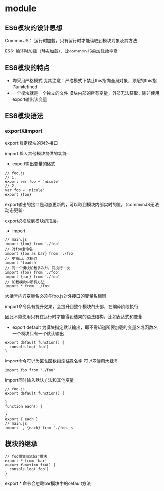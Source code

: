 # module
## ES6模块的设计思想
CommonJS： 运行时加载，只有运行时才能读取到模块对象及其方法

ES6: 编译时加载（静态加载），比commonJS的加载效率高

## ES6模块的特点
- 均采用严格模式
尤其注意：严格模式下禁止this指向全局对象，顶层的this指向undefined
- 一个模块就是一个独立的文件
模块内部的所有变量，外部无法获取，除非使用export输出该变量

## ES6模块语法
### export和import
export:规定模块的对外接口

import:输入其他模块提供的功能
- export输出变量的格式
```
// foo.js
// 1.
export var foo = 'nicole'
// 2.
var foo = 'nicole'
export {foo}
```
export输出的接口是动态更新的，可以取到模块内部实时的值。（commonJS无法动态更新）

export必须放到模块的顶层。

- import
```
// main.js
import {foo} from './foo'
// 对foo重命名
import {foo as bar} from './foo' 
// 不输出，仅执行
import 'loadsh'
// 同一个模块加载多次时，只执行一次
import {foo} from './foo'
import {bar} from './foo'
// 加载模块中所有方法
import * from './foo'
```
大括号内的变量名必须与foo.js对外接口的变量名相同

import命令具有提升效果，会提升到整个模块的头部，在编译阶段执行

因此不能使用只有在运行时才能得到结果的语法结构，比如表达式和变量

- export default
为模块指定默认输出，即不需知道所要加载的变量名或函数名
一个模块只有一个默认输出
```
export default function() {
  console.log('foo')
}
```

import命令可以为匿名函数指定任意名字
可以不使用大括号
```
import foo from './foo'
```

import同时输入默认方法和其他变量
```
// foo.js
export default function() {

}
function each() {

}
export { each }
// main.js
import _, {each} from './foo.js'
```

## 模块的继承
```
// foo模块继承bar模块
export * from 'bar'
export function foo() {
  console.log('foo')
}
```
export * 命令会忽略bar模块中的default方法
